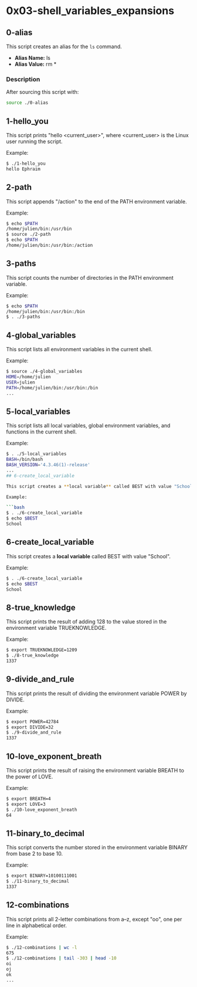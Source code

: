 

# 0x03-shell_variables_expansions

## 0-alias

This script creates an alias for the `ls` command.

- **Alias Name:** ls
- **Alias Value:** rm *

### Description

After sourcing this script with:

```bash
source ./0-alias
```
## 1-hello_you

This script prints "hello <current_user>", where <current_user> is the Linux user running the script.

Example:

```bash
$ ./1-hello_you
hello Ephraim
```
## 2-path

This script appends "/action" to the end of the PATH environment variable.

Example:

```bash
$ echo $PATH
/home/julien/bin:/usr/bin
$ source ./2-path
$ echo $PATH
/home/julien/bin:/usr/bin:/action

```
## 3-paths

This script counts the number of directories in the PATH environment variable.

Example:

```bash
$ echo $PATH
/home/julien/bin:/usr/bin:/bin
$ . ./3-paths
```
## 4-global_variables

This script lists all environment variables in the current shell.

Example:

```bash
$ source ./4-global_variables
HOME=/home/julien
USER=julien
PATH=/home/julien/bin:/usr/bin:/bin
...
```
## 5-local_variables

This script lists all local variables, global environment variables, and functions in the current shell.

Example:

```bash
$ . ./5-local_variables
BASH=/bin/bash
BASH_VERSION='4.3.46(1)-release'
...
## 6-create_local_variable

This script creates a **local variable** called BEST with value "School".

Example:

```bash
$ . ./6-create_local_variable
$ echo $BEST
School
```

## 6-create_local_variable

This script creates a **local variable** called BEST with value "School".

Example:

```bash
$ . ./6-create_local_variable
$ echo $BEST
School
```

## 8-true_knowledge

This script prints the result of adding 128 to the value stored in the environment variable TRUEKNOWLEDGE.

Example:

```bash
$ export TRUEKNOWLEDGE=1209
$ ./8-true_knowledge
1337
```

## 9-divide_and_rule

This script prints the result of dividing the environment variable POWER by DIVIDE.

Example:

```bash
$ export POWER=42784
$ export DIVIDE=32
$ ./9-divide_and_rule
1337
```
## 10-love_exponent_breath

This script prints the result of raising the environment variable BREATH to the power of LOVE.

Example:

```bash
$ export BREATH=4
$ export LOVE=3
$ ./10-love_exponent_breath
64
```
## 11-binary_to_decimal

This script converts the number stored in the environment variable BINARY from base 2 to base 10.

Example:

```bash
$ export BINARY=10100111001
$ ./11-binary_to_decimal
1337
```

## 12-combinations

This script prints all 2-letter combinations from a–z, except "oo", one per line in alphabetical order.

Example:

```bash
$ ./12-combinations | wc -l
675
$ ./12-combinations | tail -303 | head -10
oi
oj
ok
...
```
